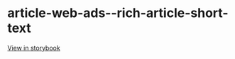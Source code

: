 # article-web-ads--rich-article-short-text

[View in storybook](https://raw.githack.com/Independent-Digital-News-and-Media-Ltd/indy-pwamp-sb/PR-1287-sb/index.html?path=/story/article-web-ads--rich-article-short-text)